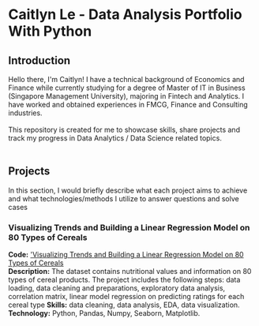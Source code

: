# Caitlyn Le - Data Analysis Portfolio With Python

## Introduction

Hello there, I'm Caitlyn! I have a technical background of Economics and Finance while currently studying for a degree of Master of IT in Business (Singapore Management University), majoring in Fintech and Analytics. I have worked and obtained experiences in FMCG, Finance and Consulting industries.   
<br>
This repository is created for me to showcase skills, share projects and track my progress in Data Analytics / Data Science related topics.  
<br>

## Projects
In this section, I would briefly describe what each project aims to achieve and what technologies/methods I utilize to answer questions and solve cases

### Visualizing Trends and Building a Linear Regression Model on 80 Types of Cereals
**Code:** ['Visualizing Trends and Building a Linear Regression Model on 80 Types of Cereals](https://github.com/CaitlynRepo/Python/blob/main/Visualizing%20Trends%20and%20Building%20a%20Linear%20Regression%20Model%20on%2080%20Types%20of%20Cereals/Project_Cereals.ipynb)    
**Description:** The dataset contains nutritional values and information on 80 types of cereal products. The project includes the following steps: data loading, data cleaning and preparations, exploratory data analysis, correlation matrix, linear model regression on predicting ratings for each cereal type
**Skills:** data cleaning, data analysis, EDA, data visualization.  
**Technology:** Python, Pandas, Numpy, Seaborn, Matplotlib.  

